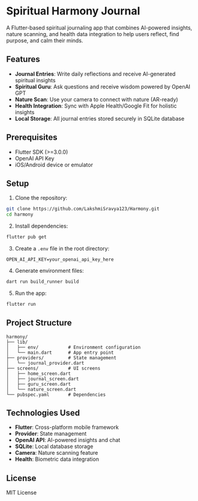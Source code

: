 # Spiritual Harmony Journal

A Flutter-based spiritual journaling app that combines AI-powered insights, nature scanning, and health data integration to help users reflect, find purpose, and calm their minds.

## Features

- **Journal Entries**: Write daily reflections and receive AI-generated spiritual insights
- **Spiritual Guru**: Ask questions and receive wisdom powered by OpenAI GPT
- **Nature Scan**: Use your camera to connect with nature (AR-ready)
- **Health Integration**: Sync with Apple Health/Google Fit for holistic insights
- **Local Storage**: All journal entries stored securely in SQLite database

## Prerequisites

- Flutter SDK (>=3.0.0)
- OpenAI API Key
- iOS/Android device or emulator

## Setup

1. Clone the repository:
```bash
git clone https://github.com/LakshmiSravya123/Harmony.git
cd harmony
```

2. Install dependencies:
```bash
flutter pub get
```

3. Create a `.env` file in the root directory:
```
OPEN_AI_API_KEY=your_openai_api_key_here
```

4. Generate environment files:
```bash
dart run build_runner build
```

5. Run the app:
```bash
flutter run
```

## Project Structure

```
harmony/
├── lib/
│   ├── env/           # Environment configuration
│   └── main.dart      # App entry point
├── providers/         # State management
│   └── journal_provider.dart
├── screens/           # UI screens
│   ├── home_screen.dart
│   ├── journal_screen.dart
│   ├── guru_screen.dart
│   └── nature_screen.dart
└── pubspec.yaml       # Dependencies
```

## Technologies Used

- **Flutter**: Cross-platform mobile framework
- **Provider**: State management
- **OpenAI API**: AI-powered insights and chat
- **SQLite**: Local database storage
- **Camera**: Nature scanning feature
- **Health**: Biometric data integration

## License

MIT License
